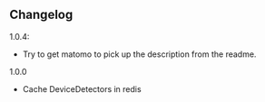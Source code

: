 ## Changelog

1.0.4:
- Try to get matomo to pick up the description from the readme.

1.0.0
- Cache DeviceDetectors in redis
